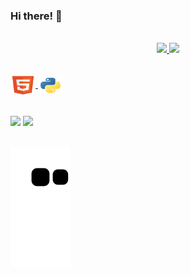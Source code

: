 ### Hi there! 👋
 <div align="center"> <br>
  <a href="https://github.com/Aleister-LBRD">
  <img height="180em" src="https://github-readme-stats.vercel.app/api?username=Aleister-LBRD&show_icons=true&theme=dark&include_all_commits=true&count_private=true"/>
  <img height="180em" src="https://github-readme-stats.vercel.app/api/top-langs/?username=Aleister-LBRD&layout=compact&langs_count=6&theme=dark"/>
</div><br>
  
  <div style="display: inline_block"><br>
    
  <img align="center" alt="HTML" height="30" width="40" src="https://raw.githubusercontent.com/devicons/devicon/master/icons/html5/html5-original.svg">
  <img align="center" alt="Python" height="30" width="40" src="https://raw.githubusercontent.com/devicons/devicon/master/icons/python/python-original.svg">
   
  </div><br>

<div><br>
<a href = "mailto:alexandre.lombarde@gmail.com"><img src="https://img.shields.io/badge/-Gmail-%23333?style=for-the-badge&logo=gmail&logoColor=white" target="_blank"></a>
<a href="https://www.linkedin.com/in/alexandre-lombarde-76097a65" target="_blank"><img src="https://img.shields.io/badge/-LinkedIn-%230077B5?style=for-the-badge&logo=linkedin&logoColor=white" target="_blank"></a> 
</div><br>
  
![snake gif](https://github.com/Aleister-LBRD/Aleister-LBRD/blob/output/github-contribution-grid-snake.svg)
